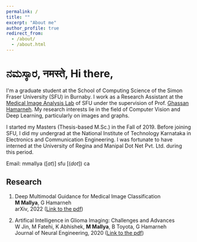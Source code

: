 ```yaml
---
permalink: /
title: ""
excerpt: "About me"
author_profile: true
redirect_from: 
  - /about/
  - /about.html
---
```


<!-- Welcome to my e-home! -->


ನಮಸ್ಕಾರ, नमस्ते, Hi there,
===

I'm a graduate student at the School of Computing Science of the Simon Fraser University (SFU) in Burnaby. I work as a Research Assistant at the [Medical Image Analysis Lab](https://www.medicalimageanalysis.com/) of SFU under the supervision of Prof. [Ghassan Hamarneh](https://scholar.google.com/citations?user=61DdlkAAAAAJ). My research interests lie in the field of Computer Vision and Deep Learning, particularly on images and graphs.

I started my Masters (Thesis-based M.Sc.) in the Fall of 2019. Before joining SFU, I did my undergrad at the National Institute of Technology Karnataka in Electronics and Communication Engineering. I was fortunate to have interned at the University of Regina and Manipal Dot Net Pvt. Ltd. during this period. 

<!-- Here's my [CV](https://drive.google.com/file/d/1Rg--6h9s2V9dd5wZNkomOUAA29ZV3pAq/view?usp=sharing).-->

Email: mmallya ([_at_)] sfu [(_dot_]) ca


Research
---

1. Deep Multimodal Guidance for Medical Image Classification  
  **M Mallya**, G Hamarneh  
  arXiv, 2022 ([Link to the pdf](https://arxiv.org/pdf/2203.05683.pdf))  
  
2. Artifical Intelligence in Glioma Imaging: Challenges and Advances  
  W Jin, M Fatehi, K Abhishek, **M Mallya**, B Toyota, G Hamarneh  
  Journal of Neural Engineering, 2020 ([Link to the pdf](https://iopscience.iop.org/article/10.1088/1741-2552/ab8131/pdf))  
